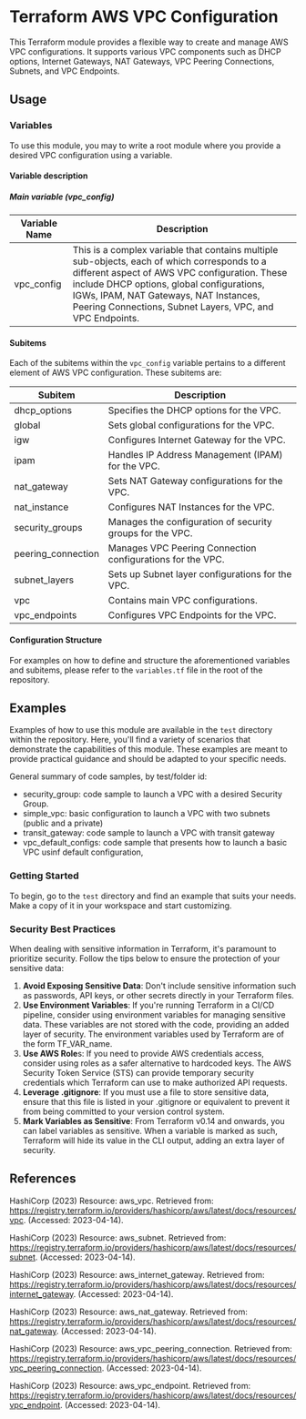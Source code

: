 # Terraform AWS VPC Configuration

This Terraform module provides a flexible way to create and manage AWS VPC configurations. It supports various VPC components such as DHCP options, Internet Gateways, NAT Gateways, VPC Peering Connections, Subnets, and VPC Endpoints.

## Usage

### Variables

To use this module, you may to write a root module where you provide a desired VPC configuration using a variable.

#### Variable description

##### Main variable (vpc_config)

| Variable Name | Description                                                                                                                                                                                                                                                                                      |
| ------------- | ------------------------------------------------------------------------------------------------------------------------------------------------------------------------------------------------------------------------------------------------------------------------------------------------ |
| vpc_config    | This is a complex variable that contains multiple sub-objects, each of which corresponds to a different aspect of AWS VPC configuration. These include DHCP options, global configurations, IGWs, IPAM, NAT Gateways, NAT Instances, Peering Connections, Subnet Layers, VPC, and VPC Endpoints. |

#### Subitems

Each of the subitems within the `vpc_config` variable pertains to a different element of AWS VPC configuration. These subitems are:

| Subitem            | Description                                                |
| ------------------ | ---------------------------------------------------------- |
| dhcp_options       | Specifies the DHCP options for the VPC.                    |
| global             | Sets global configurations for the VPC.                    |
| igw                | Configures Internet Gateway for the VPC.                   |
| ipam               | Handles IP Address Management (IPAM) for the VPC.          |
| nat_gateway        | Sets NAT Gateway configurations for the VPC.               |
| nat_instance       | Configures NAT Instances for the VPC.                      |
| security_groups    | Manages the configuration of security groups for the VPC.  |
| peering_connection | Manages VPC Peering Connection configurations for the VPC. |
| subnet_layers      | Sets up Subnet layer configurations for the VPC.           |
| vpc                | Contains main VPC configurations.                          |
| vpc_endpoints      | Configures VPC Endpoints for the VPC.                      |

#### Configuration Structure

For examples on how to define and structure the aforementioned variables and subitems, please refer to the `variables.tf` file in the root of the repository.

## Examples

Examples of how to use this module are available in the `test` directory within the repository. Here, you'll find a variety of scenarios that demonstrate the capabilities of this module. These examples are meant to provide practical guidance and should be adapted to your specific needs.

General summary of code samples, by test/folder id:
* security_group: code sample to launch a VPC with a desired Security Group.
* simple_vpc: basic configuration to launch a VPC with two subnets (public and a private)
* transit_gateway: code sample to launch a VPC with transit gateway
* vpc_default_configs: code sample that presents how to launch a basic VPC usinf default configuration,


### Getting Started

To begin, go to the `test` directory and find an example that suits your needs. Make a copy of it in your workspace and start customizing.

### Security Best Practices

When dealing with sensitive information in Terraform, it's paramount to prioritize security. Follow the tips below to ensure the protection of your sensitive data:

1. **Avoid Exposing Sensitive Data**: Don't include sensitive information such as passwords, API keys, or other secrets directly in your Terraform files.
2. **Use Environment Variables**: If you're running Terraform in a CI/CD pipeline, consider using environment variables for managing sensitive data. These variables are not stored with the code, providing an added layer of security. The environment variables used by Terraform are of the form TF_VAR_name.
3. **Use AWS Role**s: If you need to provide AWS credentials access, consider using roles as a safer alternative to hardcoded keys. The AWS Security Token Service (STS) can provide temporary security credentials which Terraform can use to make authorized API requests.
4. **Leverage .gitignore**: If you must use a file to store sensitive data, ensure that this file is listed in your .gitignore or equivalent to prevent it from being committed to your version control system.
5. **Mark Variables as Sensitive**: From Terraform v0.14 and onwards, you can label variables as sensitive. When a variable is marked as such, Terraform will hide its value in the CLI output, adding an extra layer of security.

## References

HashiCorp (2023) Resource: aws_vpc. Retrieved from: https://registry.terraform.io/providers/hashicorp/aws/latest/docs/resources/vpc. (Accessed: 2023-04-14).

HashiCorp (2023) Resource: aws_subnet. Retrieved from: https://registry.terraform.io/providers/hashicorp/aws/latest/docs/resources/subnet. (Accessed: 2023-04-14).

HashiCorp (2023) Resource: aws_internet_gateway. Retrieved from: https://registry.terraform.io/providers/hashicorp/aws/latest/docs/resources/internet_gateway. (Accessed: 2023-04-14).

HashiCorp (2023) Resource: aws_nat_gateway. Retrieved from: https://registry.terraform.io/providers/hashicorp/aws/latest/docs/resources/nat_gateway. (Accessed: 2023-04-14).

HashiCorp (2023) Resource: aws_vpc_peering_connection. Retrieved from: https://registry.terraform.io/providers/hashicorp/aws/latest/docs/resources/vpc_peering_connection. (Accessed: 2023-04-14).

HashiCorp (2023) Resource: aws_vpc_endpoint. Retrieved from: https://registry.terraform.io/providers/hashicorp/aws/latest/docs/resources/vpc_endpoint. (Accessed: 2023-04-14).

